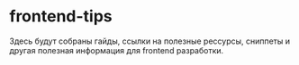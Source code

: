 # frontend-tips

Здесь будут собраны гайды, ссылки на полезные рессурсы, сниппеты и другая полезная информация для frontend разработки.
